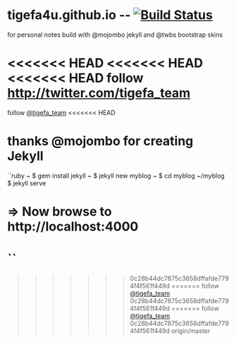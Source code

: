 tigefa4u.github.io -- [![Build Status](https://travis-ci.org/tigefa4u/tigefa4u.github.io.png)](https://travis-ci.org/tigefa4u/tigefa4u.github.io)
==================

for personal notes build with @mojombo jekyll and @twbs bootstrap skins

<<<<<<< HEAD
<<<<<<< HEAD
<<<<<<< HEAD
follow http://twitter.com/tigefa_team
=======
follow [@tigefa_team](http://twitter.com/tigefa_team)
<<<<<<< HEAD



thanks @mojombo for creating Jekyll
=================
``ruby
~ $ gem install jekyll
~ $ jekyll new myblog
~ $ cd myblog
~/myblog $ jekyll serve
# => Now browse to http://localhost:4000
``
=======
>>>>>>> 0c28b44dc7875c3658dffafde7794f4f561f449d
=======
follow [@tigefa_team](http://twitter.com/tigefa_team)
>>>>>>> 0c28b44dc7875c3658dffafde7794f4f561f449d
=======
follow [@tigefa_team](http://twitter.com/tigefa_team)
>>>>>>> 0c28b44dc7875c3658dffafde7794f4f561f449d
>>>>>>> origin/master
